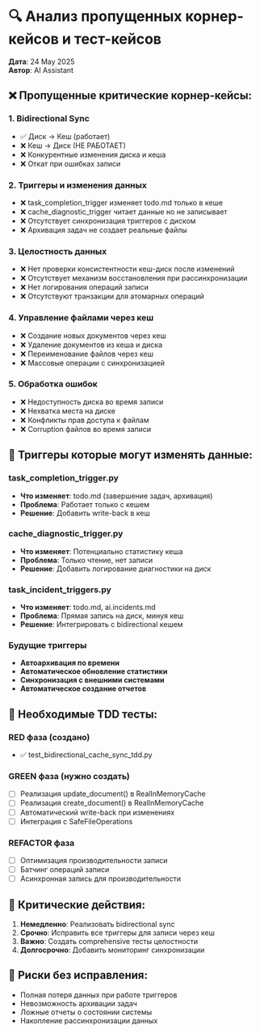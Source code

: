 # 🔍 Анализ пропущенных корнер-кейсов и тест-кейсов

**Дата**: 24 May 2025  
**Автор**: AI Assistant  

## ❌ Пропущенные критические корнер-кейсы:

### 1. Bidirectional Sync
- ✅ Диск → Кеш (работает)
- ❌ Кеш → Диск (НЕ РАБОТАЕТ)
- ❌ Конкурентные изменения диска и кеша
- ❌ Откат при ошибках записи

### 2. Триггеры и изменения данных
- ❌ task_completion_trigger изменяет todo.md только в кеше
- ❌ cache_diagnostic_trigger читает данные но не записывает  
- ❌ Отсутствует синхронизация триггеров с диском
- ❌ Архивация задач не создает реальные файлы

### 3. Целостность данных
- ❌ Нет проверки консистентности кеш-диск после изменений
- ❌ Отсутствует механизм восстановления при рассинхронизации
- ❌ Нет логирования операций записи
- ❌ Отсутствуют транзакции для атомарных операций

### 4. Управление файлами через кеш
- ❌ Создание новых документов через кеш
- ❌ Удаление документов из кеша и диска
- ❌ Переименование файлов через кеш
- ❌ Массовые операции с синхронизацией

### 5. Обработка ошибок
- ❌ Недоступность диска во время записи
- ❌ Нехватка места на диске
- ❌ Конфликты прав доступа к файлам
- ❌ Corruption файлов во время записи

## 🔧 Триггеры которые могут изменять данные:

### task_completion_trigger.py
- **Что изменяет**: todo.md (завершение задач, архивация)
- **Проблема**: Работает только с кешем
- **Решение**: Добавить write-back в кеш

### cache_diagnostic_trigger.py  
- **Что изменяет**: Потенциально статистику кеша
- **Проблема**: Только чтение, нет записи
- **Решение**: Добавить логирование диагностики на диск

### task_incident_triggers.py
- **Что изменяет**: todo.md, ai.incidents.md
- **Проблема**: Прямая запись на диск, минуя кеш
- **Решение**: Интегрировать с bidirectional кешем

### Будущие триггеры
- **Автоархивация по времени**
- **Автоматическое обновление статистики**  
- **Синхронизация с внешними системами**
- **Автоматическое создание отчетов**

## 🧪 Необходимые TDD тесты:

### RED фаза (создано)
- ✅ test_bidirectional_cache_sync_tdd.py

### GREEN фаза (нужно создать)
- [ ] Реализация update_document() в RealInMemoryCache
- [ ] Реализация create_document() в RealInMemoryCache  
- [ ] Автоматический write-back при изменениях
- [ ] Интеграция с SafeFileOperations

### REFACTOR фаза
- [ ] Оптимизация производительности записи
- [ ] Батчинг операций записи
- [ ] Асинхронная запись для производительности

## 🎯 Критические действия:

1. **Немедленно**: Реализовать bidirectional sync
2. **Срочно**: Исправить все триггеры для записи через кеш
3. **Важно**: Создать comprehensive тесты целостности
4. **Долгосрочно**: Добавить мониторинг синхронизации

## 🚨 Риски без исправления:

- Полная потеря данных при работе триггеров
- Невозможность архивации задач
- Ложные отчеты о состоянии системы
- Накопление рассинхронизации данных